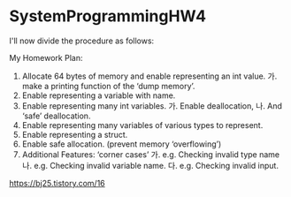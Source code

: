 # SystemProgrammingHW4

I'll now divide the procedure as follows:

My Homework Plan:
1. Allocate 64 bytes of memory and enable representing an int value.
    가. make a printing function of the ‘dump memory’.
2. Enable representing a variable with name.
3. Enable representing many int variables.
    가. Enable deallocation,
    나. And ‘safe’ deallocation.
4. Enable representing many variables of various types to represent.
5. Enable representing a struct.
6. Enable safe allocation. (prevent memory ‘overflowing’)
7. Additional Features: ‘corner cases’
    가. e.g. Checking invalid type name
    나. e.g. Checking invalid variable name.
    다. e.g. Checking invalid input.

https://bj25.tistory.com/16
